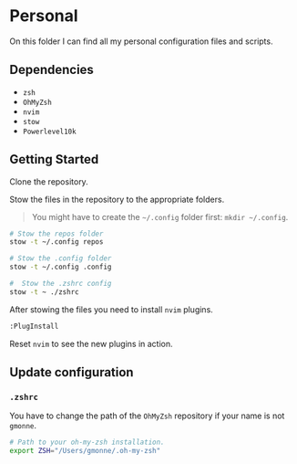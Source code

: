 # Personal

On this folder I can find all my personal configuration files and scripts.

## Dependencies

- `zsh` 
- `OhMyZsh`
- `nvim`
- `stow`
- `Powerlevel10k`

## Getting Started

Clone the repository.

Stow the files in the repository to the appropriate folders.

> You might have to create the `~/.config` folder first: `mkdir ~/.config`.

```bash
# Stow the repos folder
stow -t ~/.config repos

# Stow the .config folder
stow -t ~/.config .config

#  Stow the .zshrc config
stow -t ~ ./zshrc
```

After stowing the files you need to install `nvim` plugins.

```bash
:PlugInstall
```

Reset `nvim` to see the new plugins in action.

## Update configuration

### `.zshrc`

You have to change the path of the `OhMyZsh` repository if your name is not `gmonne`.

```bash
# Path to your oh-my-zsh installation.
export ZSH="/Users/gmonne/.oh-my-zsh"
```

